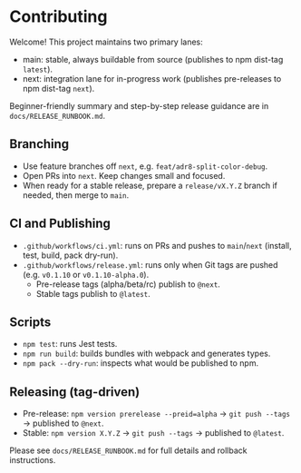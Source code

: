 # Contributing

Welcome! This project maintains two primary lanes:

- main: stable, always buildable from source (publishes to npm dist-tag `latest`).
- next: integration lane for in-progress work (publishes pre-releases to npm dist-tag `next`).

Beginner-friendly summary and step-by-step release guidance are in `docs/RELEASE_RUNBOOK.md`.

## Branching
- Use feature branches off `next`, e.g. `feat/adr8-split-color-debug`.
- Open PRs into `next`. Keep changes small and focused.
- When ready for a stable release, prepare a `release/vX.Y.Z` branch if needed, then merge to `main`.

## CI and Publishing
- `.github/workflows/ci.yml`: runs on PRs and pushes to `main`/`next` (install, test, build, pack dry-run).
- `.github/workflows/release.yml`: runs only when Git tags are pushed (e.g. `v0.1.10` or `v0.1.10-alpha.0`).
  - Pre-release tags (alpha/beta/rc) publish to `@next`.
  - Stable tags publish to `@latest`.

## Scripts
- `npm test`: runs Jest tests.
- `npm run build`: builds bundles with webpack and generates types.
- `npm pack --dry-run`: inspects what would be published to npm.

## Releasing (tag-driven)
- Pre-release: `npm version prerelease --preid=alpha` → `git push --tags` → published to `@next`.
- Stable: `npm version X.Y.Z` → `git push --tags` → published to `@latest`.

Please see `docs/RELEASE_RUNBOOK.md` for full details and rollback instructions.
